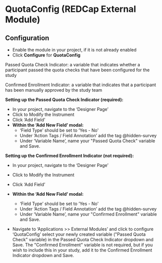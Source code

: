 # QuotaConfig (REDCap External Module)

## Configuration

- Enable the module in your project, if it is not already enabled
- Click **Configure** for **QuotaConfig**

Passed Quota Check Indicator:  a variable that indicates whether a participant passed the quota checks that have been configured for the study

Confirmed Enrollment Indicator:  a variable that indicates that a participant has been manually approved by the study team

**Setting up the Passed Quota Check Indicator (required):**
- In your project, navigate to the ‘Designer Page’
- Click to Modify the Instrument
- Click ‘Add Field’
- **Within the ‘Add New Field’ modal:** 
	- ‘Field Type’ should be set to ‘Yes - No'
	- Under ‘Action Tags / Field Annotation’ add the tag @hidden-survey
	- Under ‘Variable Name’, name your "Passed Quota Check" variable and Save. 

**Setting up the Confirmed Enrollment Indicator (not required):**
- In your project, navigate to the ‘Designer Page’
- Click to Modify the Instrument
- Click ‘Add Field’
- **Within the ‘Add New Field’ modal:** 
	- ‘Field Type’ should be set to ‘Yes - No'
	- Under ‘Action Tags / Field Annotation’ add the tag @hidden-survey
	- Under ‘Variable Name’, name your "Confirmed Enrollment" variable and Save. 

- Navigate to ‘Applications >> External Modules’ and click to configure ‘QuotaConfig’ select your newly created variable ("Passed Quota Check" variable) in the Passed Quota Check Indicator dropdown and Save.  The "Confirmed Enrollment" variable is not required, but if you wish to include this in your study, add it to the Confirmed Enrollment Indicator dropdown and Save.